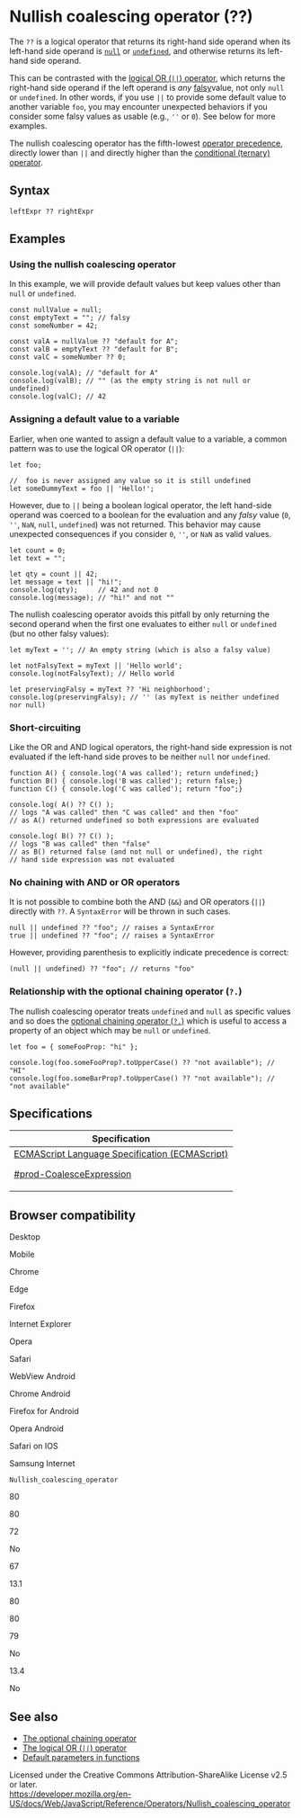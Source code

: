 # Nullish coalescing operator (??)

The `??` is a logical operator that returns its right-hand side operand when its left-hand side operand is [`null`](../global_objects/null) or [`undefined`](../global_objects/undefined), and otherwise returns its left-hand side operand.

This can be contrasted with the [logical OR (`||`) operator](logical_or), which returns the right-hand side operand if the left operand is _any_ [falsy](https://developer.mozilla.org/en-US/docs/Web/JavaScript/Reference/Operators#description)value, not only `null` or `undefined`. In other words, if you use `||` to provide some default value to another variable `foo`, you may encounter unexpected behaviors if you consider some falsy values as usable (e.g., `''` or `0`). See below for more examples.

The nullish coalescing operator has the fifth-lowest [operator precedence](operator_precedence), directly lower than `||` and directly higher than the [conditional (ternary) operator](conditional_operator).

## Syntax

    leftExpr ?? rightExpr

## Examples

### Using the nullish coalescing operator

In this example, we will provide default values but keep values other than `null` or `undefined`.

    const nullValue = null;
    const emptyText = ""; // falsy
    const someNumber = 42;

    const valA = nullValue ?? "default for A";
    const valB = emptyText ?? "default for B";
    const valC = someNumber ?? 0;

    console.log(valA); // "default for A"
    console.log(valB); // "" (as the empty string is not null or undefined)
    console.log(valC); // 42

### Assigning a default value to a variable

Earlier, when one wanted to assign a default value to a variable, a common pattern was to use the logical OR operator (`||`):

    let foo;

    //  foo is never assigned any value so it is still undefined
    let someDummyText = foo || 'Hello!';

However, due to `||` being a boolean logical operator, the left hand-side operand was coerced to a boolean for the evaluation and any _falsy_ value (`0`, `''`, `NaN`, `null`, `undefined`) was not returned. This behavior may cause unexpected consequences if you consider `0`, `''`, or `NaN` as valid values.

    let count = 0;
    let text = "";

    let qty = count || 42;
    let message = text || "hi!";
    console.log(qty);     // 42 and not 0
    console.log(message); // "hi!" and not ""

The nullish coalescing operator avoids this pitfall by only returning the second operand when the first one evaluates to either `null` or `undefined` (but no other falsy values):

    let myText = ''; // An empty string (which is also a falsy value)

    let notFalsyText = myText || 'Hello world';
    console.log(notFalsyText); // Hello world

    let preservingFalsy = myText ?? 'Hi neighborhood';
    console.log(preservingFalsy); // '' (as myText is neither undefined nor null)

### Short-circuiting

Like the OR and AND logical operators, the right-hand side expression is not evaluated if the left-hand side proves to be neither `null` nor `undefined`.

    function A() { console.log('A was called'); return undefined;}
    function B() { console.log('B was called'); return false;}
    function C() { console.log('C was called'); return "foo";}

    console.log( A() ?? C() );
    // logs "A was called" then "C was called" and then "foo"
    // as A() returned undefined so both expressions are evaluated

    console.log( B() ?? C() );
    // logs "B was called" then "false"
    // as B() returned false (and not null or undefined), the right
    // hand side expression was not evaluated

### No chaining with AND or OR operators

It is not possible to combine both the AND (`&&`) and OR operators (`||`) directly with `??`. A `SyntaxError` will be thrown in such cases.

    null || undefined ?? "foo"; // raises a SyntaxError
    true || undefined ?? "foo"; // raises a SyntaxError

However, providing parenthesis to explicitly indicate precedence is correct:

    (null || undefined) ?? "foo"; // returns "foo"

### Relationship with the optional chaining operator (`?.`)

The nullish coalescing operator treats `undefined` and `null` as specific values and so does the [optional chaining operator (`?.`)](optional_chaining) which is useful to access a property of an object which may be `null` or `undefined`.

    let foo = { someFooProp: "hi" };

    console.log(foo.someFooProp?.toUpperCase() ?? "not available"); // "HI"
    console.log(foo.someBarProp?.toUpperCase() ?? "not available"); // "not available"

## Specifications

<table><thead><tr class="header"><th>Specification</th></tr></thead><tbody><tr class="odd"><td><a href="https://tc39.es/ecma262/#prod-CoalesceExpression">ECMAScript Language Specification (ECMAScript) 
<br/>

<span class="small">#prod-CoalesceExpression</span></a></td></tr></tbody></table>

## Browser compatibility

Desktop

Mobile

Chrome

Edge

Firefox

Internet Explorer

Opera

Safari

WebView Android

Chrome Android

Firefox for Android

Opera Android

Safari on IOS

Samsung Internet

`Nullish_coalescing_operator`

80

80

72

No

67

13.1

80

80

79

No

13.4

No

## See also

-   [The optional chaining operator](optional_chaining)
-   [The logical OR (`||`) operator](https://developer.mozilla.org/en-US/docs/Web/JavaScript/Reference/Operators#logical_or_2)
-   [Default parameters in functions](../functions/default_parameters)

 
Licensed under the Creative Commons Attribution-ShareAlike License v2.5 or later.  
<a href="https://developer.mozilla.org/en-US/docs/Web/JavaScript/Reference/Operators/Nullish_coalescing_operator" class="_attribution-link">https://developer.mozilla.org/en-US/docs/Web/JavaScript/Reference/Operators/Nullish_coalescing_operator</a>
